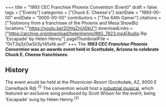 +++
title = "1993 CEC Franchise Phoenix Convention (Event)"
draft = false
tags = ["Events"]
categories = ["Chuck E. Cheese's"]
startDate = "1993-00-00"
endDate = "0000-00-00"
contributors = ["The 64th Gamer"]
citations = ["Testimony from a franchisee of the Phoenix and Mesa ShowBiz locations.","https://youtu.be/2OHgZnUj0kU"]
downloadLinks = ["https://archive.org/download/helenhenny/IMG_7823.mp4|Audio Rip 'Escapade' by Helen Henny"]
pageThumbnailFile = "0vT3q3zOwSil3y145xNi.avif"
+++
The ***1993 CEC Franchise Phoenix Convention* was an awards event held in Scottsdale, Arizona to celebrate Chuck E. Cheese franchisees.**

## History

The event would be held at the *Phoenician Resort* (Scottsdale, AZ, 6000 E Camelback Rd).<sup>(1)</sup>
The convention would host a [industrial musical](https://en.wikipedia.org/wiki/Industrial_musical), which featured an exclusive song produced by Scott Wilson for the event, being 'Escapade' sung by Helen Henny.<sup>(2)</sup>

